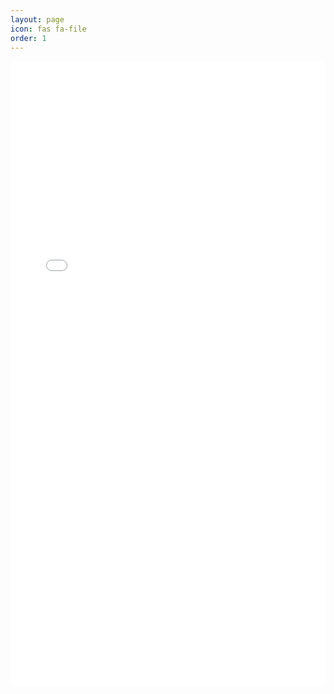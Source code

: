 ```yaml
---
layout: page
icon: fas fa-file
order: 1
---
```

<embed src="/assets/resume/LiaWang_ResumeF.pdf" width="100%" height="1000px" type="application/pdf">